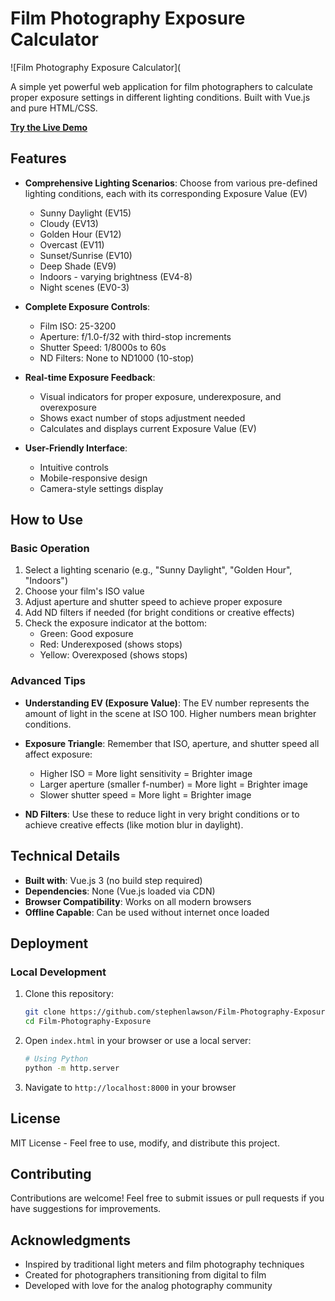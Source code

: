 # Film Photography Exposure Calculator

![Film Photography Exposure Calculator](

A simple yet powerful web application for film photographers to calculate proper exposure settings in different lighting conditions. Built with Vue.js and pure HTML/CSS.

**[Try the Live Demo]()**

## Features

- **Comprehensive Lighting Scenarios**: Choose from various pre-defined lighting conditions, each with its corresponding Exposure Value (EV)
  - Sunny Daylight (EV15)
  - Cloudy (EV13)
  - Golden Hour (EV12)
  - Overcast (EV11)
  - Sunset/Sunrise (EV10)
  - Deep Shade (EV9)
  - Indoors - varying brightness (EV4-8)
  - Night scenes (EV0-3)

- **Complete Exposure Controls**:
  - Film ISO: 25-3200
  - Aperture: f/1.0-f/32 with third-stop increments
  - Shutter Speed: 1/8000s to 60s
  - ND Filters: None to ND1000 (10-stop)

- **Real-time Exposure Feedback**:
  - Visual indicators for proper exposure, underexposure, and overexposure
  - Shows exact number of stops adjustment needed
  - Calculates and displays current Exposure Value (EV)

- **User-Friendly Interface**:
  - Intuitive controls
  - Mobile-responsive design
  - Camera-style settings display

## How to Use

### Basic Operation

1. Select a lighting scenario (e.g., "Sunny Daylight", "Golden Hour", "Indoors")
2. Choose your film's ISO value
3. Adjust aperture and shutter speed to achieve proper exposure
4. Add ND filters if needed (for bright conditions or creative effects)
5. Check the exposure indicator at the bottom:
   - Green: Good exposure
   - Red: Underexposed (shows stops)
   - Yellow: Overexposed (shows stops)

### Advanced Tips

- **Understanding EV (Exposure Value)**: The EV number represents the amount of light in the scene at ISO 100. Higher numbers mean brighter conditions.

- **Exposure Triangle**: Remember that ISO, aperture, and shutter speed all affect exposure:
  - Higher ISO = More light sensitivity = Brighter image
  - Larger aperture (smaller f-number) = More light = Brighter image
  - Slower shutter speed = More light = Brighter image

- **ND Filters**: Use these to reduce light in very bright conditions or to achieve creative effects (like motion blur in daylight).

## Technical Details

- **Built with**: Vue.js 3 (no build step required)
- **Dependencies**: None (Vue.js loaded via CDN)
- **Browser Compatibility**: Works on all modern browsers
- **Offline Capable**: Can be used without internet once loaded

## Deployment

### Local Development

1. Clone this repository:
   ```bash
   git clone https://github.com/stephenlawson/Film-Photography-Exposure.git
   cd Film-Photography-Exposure
   ```

2. Open `index.html` in your browser or use a local server:
   ```bash
   # Using Python
   python -m http.server
   ```

3. Navigate to `http://localhost:8000` in your browser


## License

MIT License - Feel free to use, modify, and distribute this project.

## Contributing

Contributions are welcome! Feel free to submit issues or pull requests if you have suggestions for improvements.

## Acknowledgments

- Inspired by traditional light meters and film photography techniques
- Created for photographers transitioning from digital to film
- Developed with love for the analog photography community
